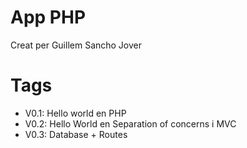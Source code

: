 # App PHP

Creat per Guillem Sancho Jover

# Tags

- V0.1: Hello world en PHP
- V0.2: Hello World en Separation of concerns i MVC
- V0.3: Database + Routes
